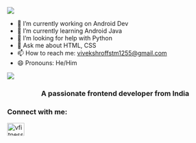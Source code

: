 <img src="https://svg-banners.vercel.app/api?type=rainbow&text1=Hi,%20This%20is%20My%20Website&width=800&height=400">

- 🔭 I’m currently working on Android Dev
- 🌱 I’m currently learning Android Java
- 🤔 I’m looking for help with Python
- 💬 Ask me about HTML, CSS
- 📫 How to reach me: vivekshroffstm1255@gmail.com
- 😄 Pronouns: He/Him
<img src="https://github-readme-stats.vercel.app/api?username=vivekshraf&show_icons=true&locale=en&theme=gotham&hide_border=true">
<h3 align="center">A passionate frontend developer from India</h3>

<h3 align="left">Connect with me:</h3>
<p align="left">
<a href="https://instagram.com/vfitness_143" target="blank"><img align="center" src="https://raw.githubusercontent.com/rahuldkjain/github-profile-readme-generator/master/src/images/icons/Social/instagram.svg" alt="vfitness_143" height="30" width="40" /></a>
</p>
